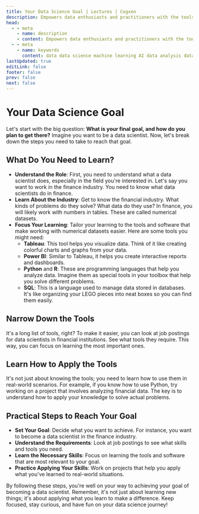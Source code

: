```yaml
---
title: Your Data Science Goal | Lectures | Cogxen
description: Empowers data enthusiasts and practitioners with the tools and knowledge to unlock the potential of data.
head:
  - - meta
    - name: description
    - content: Empowers data enthusiasts and practitioners with the tools and knowledge to unlock the potential of data.
  - - meta
    - name: keywords
      content: data data science machine learning AI data analysis data-driven data enthusiasts data practitioners
lastUpdated: true
editLink: false
footer: false
prev: false
next: false
---
```


# Your Data Science Goal

Let's start with the big question: **What is your final goal, and how do you plan to get there?** Imagine you want to be a data scientist. Now, let's break down the steps you need to take to reach that goal.

## What Do You Need to Learn?

- **Understand the Role**: First, you need to understand what a data scientist does, especially in the field you're interested in. Let's say you want to work in the finance industry. You need to know what data scientists do in finance.
- **Learn About the Industry**: Get to know the financial industry. What kinds of problems do they solve? What data do they use? In finance, you will likely work with numbers in tables. These are called numerical datasets.
- **Focus Your Learning**: Tailor your learning to the tools and software that make working with numerical datasets easier. Here are some tools you might need:
  - **Tableau**: This tool helps you visualize data. Think of it like creating colorful charts and graphs from your data.
  - **Power BI**: Similar to Tableau, it helps you create interactive reports and dashboards.
  - **Python** and **R**: These are programming languages that help you analyze data. Imagine them as special tools in your toolbox that help you solve different problems.
  - **SQL**: This is a language used to manage data stored in databases. It's like organizing your LEGO pieces into neat boxes so you can find them easily.

## Narrow Down the Tools

It's a long list of tools, right? To make it easier, you can look at job postings for data scientists in financial institutions. See what tools they require. This way, you can focus on learning the most important ones.

## Learn How to Apply the Tools

It's not just about knowing the tools; you need to learn how to use them in real-world scenarios. For example, if you know how to use Python, try working on a project that involves analyzing financial data. The key is to understand how to apply your knowledge to solve actual problems.

## Practical Steps to Reach Your Goal

- **Set Your Goal**: Decide what you want to achieve. For instance, you want to become a data scientist in the finance industry.
- **Understand the Requirements**: Look at job postings to see what skills and tools you need.
- **Learn the Necessary Skills**: Focus on learning the tools and software that are most relevant to your goal.
- **Practice Applying Your Skills**: Work on projects that help you apply what you've learned to real-world situations.

By following these steps, you're well on your way to achieving your goal of becoming a data scientist. Remember, it's not just about learning new things; it's about applying what you learn to make a difference. Keep focused, stay curious, and have fun on your data science journey!
